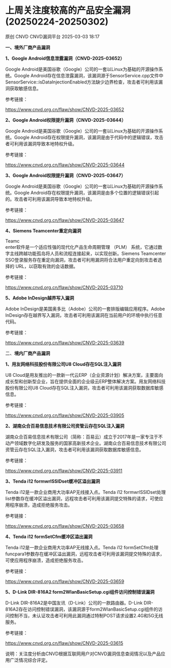 #  上周关注度较高的产品安全漏洞(20250224-20250302)   
原创 CNVD  CNVD漏洞平台   2025-03-03 18:17  
  
**一、境外厂商产品漏洞**  
  
**1、Google Android信息泄露漏洞（CNVD-2025-03652）**  
  
Google Android是美国谷歌（Google）公司的一套以Linux为基础的开源操作系统。Google Android存在信息泄露漏洞，该漏洞源于SensorService.cpp文件中SensorService::isDataInjectionEnabled方法缺少边界检查，攻击者可利用该漏洞获取敏感信息。  
  
参考链接：  
  
https://www.cnvd.org.cn/flaw/show/CNVD-2025-03652  
  
**2、Google Android权限提升漏洞（CNVD-2025-03644）**  
  
Google Android是美国谷歌（Google）公司的一套以Linux为基础的开源操作系统。Google Android存在权限提升漏洞，该漏洞是由于代码中的逻辑错误，攻击者可利用该漏洞导致本地特权升级。  
  
参考链接：  
  
https://www.cnvd.org.cn/flaw/show/CNVD-2025-03644  
  
**3、Google Android权限提升漏洞（CNVD-2025-03647）**  
  
Google Android是美国谷歌（Google）公司的一套以Linux为基础的开源操作系统。Google Android存在权限提升漏洞，该漏洞是由多个位置的逻辑错误引起的。攻击者可利用该漏洞导致本地特权升级。  
  
参考链接：  
  
https://www.cnvd.org.cn/flaw/show/CNVD-2025-03647  
  
**4、Siemens Teamcenter重定向漏洞**  
  
Teamc  
enter软件是一个适应性强的现代化产品生命周期管理 （PLM） 系统，它通过数字主线跨越功能孤岛将人员和流程连接起来，以实现创新。Siemens Teamcenter SSO登录服务存在重定向漏洞，攻击者可利用漏洞将合法用户重定向到攻击者选择的 URL，以窃取有效的会话数据。  
  
参考链接：  
  
https://www.cnvd.org.cn/flaw/show/CNVD-2025-03710  
  
**5、Adobe InDesign越界写入漏洞**  
  
Adobe InDesign是美国奥多比（Adobe）公司的一套排版编辑应用程序。Adobe InDesign存在越界写入漏洞，攻击者可利用该漏洞在当前用户的环境中执行任意代码。  
  
参考链接：  
  
https://www.cnvd.org.cn/flaw/show/CNVD-2025-03639  
  
二、**境内厂商产品漏洞**  
  
**1、用友网络科技股份有限公司U8 Cloud存在SQL注入漏洞**  
  
U8 Cloud是用友推出的一款新一代云ERP（企业资源计划）解决方案，主要面向成长型和创新型企业，旨在提供全面的企业级云ERP整体解决方案。用友网络科技股份有限公司U8 Cloud存在SQL注入漏洞，攻击者可利用该漏洞获取数据库敏感信息。  
  
参考链接：  
  
https://www.cnvd.org.cn/flaw/show/CNVD-2025-03905  
  
**2、湖南众合百易信息技术有限公司资管云存在SQL注入漏洞**  
  
湖南众合百易信息技术有限公司（简称：百易云）成立于2017年是一家专注于不动产领域数字化研发及服务的国家高新技术企业。湖南众合百易信息技术有限公司资管云存在SQL注入漏洞，攻击者可利用该漏洞获取数据库敏感信息。  
  
参考链接：  
  
https://www.cnvd.org.cn/flaw/show/CNVD-2025-03911  
  
**3、Tenda i12 formwrlSSIDset缓冲区溢出漏洞**  
  
‌Tenda i12是一款企业商用大功率AP无线接入点。Tenda i12 formwrlSSIDset处理list参数存在缓冲区溢出漏洞，远程攻击者可利用该漏洞提交特殊的请求，可使应用程序崩溃，造成拒绝服务攻击。  
  
参考链接：  
  
https://www.cnvd.org.cn/flaw/show/CNVD-2025-03658  
  
**4、Tenda i12 formSetCfm缓冲区溢出漏洞**  
  
Tenda i12是一款企业商用大功率AP无线接入点。Tenda i12 formSetCfm处理funcpara1参数存在缓冲区溢出漏洞，远程攻击者可利用该漏洞提交特殊的请求，可使应用程序崩溃，造成拒绝服务攻击。  
  
参考链接：  
  
https://www.cnvd.org.cn/flaw/show/CNVD-2025-03659  
  
**5、D-Link DIR-816A2 form2WlanBasicSetup.cgi组件访问控制错误漏洞**  
  
D-Link DIR-816A2是中国友讯（D-Link）公司的一款路由器。D-Link DIR-816A2存在访问控制错误漏洞，该漏洞源于form2WlanBasicSetup.cgi组件的访问控制不当，未认证攻击者可利用此漏洞通过特制POST请求设置2.4G和5G无线服务。  
  
参考链接：  
  
https://www.cnvd.org.cn/flaw/show/CNVD-2025-03615  
  
  
说明：关注度分析由CNVD根据互联网用户对CNVD漏洞信息查阅情况以及产品应用广泛情况综合评定。  
  
  
